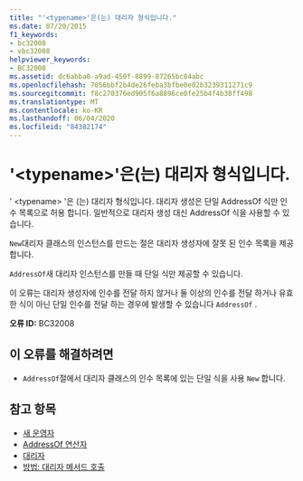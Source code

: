 ```yaml
---
title: "'<typename>'은(는) 대리자 형식입니다."
ms.date: 07/20/2015
f1_keywords:
- bc32008
- vbc32008
helpviewer_keywords:
- BC32008
ms.assetid: dc6abba0-a9ad-450f-8899-87265bc84abc
ms.openlocfilehash: 7056bbf2b4de26feba3bfbe0e02b3239311271c9
ms.sourcegitcommit: f8c270376ed905f6a8896ce0fe25b4f4b38ff498
ms.translationtype: MT
ms.contentlocale: ko-KR
ms.lasthandoff: 06/04/2020
ms.locfileid: "84382174"
---
```

# <a name="typename-is-a-delegate-type"></a>'\<typename>'은(는) 대리자 형식입니다.
' \<typename> '은 (는) 대리자 형식입니다. 대리자 생성은 단일 AddressOf 식만 인수 목록으로 허용 합니다. 일반적으로 대리자 생성 대신 AddressOf 식을 사용할 수 있습니다.  
  
 `New`대리자 클래스의 인스턴스를 만드는 절은 대리자 생성자에 잘못 된 인수 목록을 제공 합니다.  
  
 `AddressOf`새 대리자 인스턴스를 만들 때 단일 식만 제공할 수 있습니다.  
  
 이 오류는 대리자 생성자에 인수를 전달 하지 않거나 둘 이상의 인수를 전달 하거나 유효한 식이 아닌 단일 인수를 전달 하는 경우에 발생할 수 있습니다 `AddressOf` .  
  
 **오류 ID:** BC32008  
  
## <a name="to-correct-this-error"></a>이 오류를 해결하려면  
  
- `AddressOf`절에서 대리자 클래스의 인수 목록에 있는 단일 식을 사용 `New` 합니다.  
  
## <a name="see-also"></a>참고 항목

- [새 운영자](../operators/new-operator.md)
- [AddressOf 연산자](../operators/addressof-operator.md)
- [대리자](../../programming-guide/language-features/delegates/index.md)
- [방법: 대리자 메서드 호출](../../programming-guide/language-features/delegates/how-to-invoke-a-delegate-method.md)
